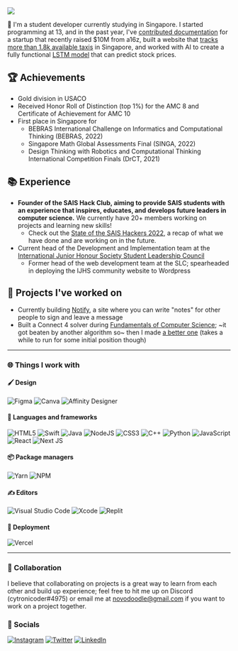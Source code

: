 <picture>
  <source media="(prefers-color-scheme: dark)" srcset="https://readme-typing-svg.herokuapp.com?font=Arial&size=32&color=FFFFFF&lines=Hi+there!+I'm+Peter.+🚀" />
  <img src="https://readme-typing-svg.herokuapp.com?font=Arial&size=32&color=000000&lines=Hi+there!+I'm+Peter.+🚀" />
</picture>

👋 I'm a student developer currently studying in Singapore. I started programming at 13, and in the past year, I've [contributed documentation](https://github.com/buildspace/buildspace-faq) for a startup that recently raised $10M from a16z, built a website that [tracks more than 1.8k available taxis](https://singapore-taxified.cytronicoder.repl.co) in Singapore, and worked with AI to create a fully functional [LSTM model](https://github.com/redocinortyC/stock-data-visualiser) that can predict stock prices.

## 🏆 Achievements

- Gold division in USACO
- Received Honor Roll of Distinction (top 1%) for the AMC 8 and Certificate of Achievement for AMC 10
- First place in Singapore for
  - BEBRAS International Challenge on Informatics and Computational Thinking (BEBRAS, 2022)
  - Singapore Math Global Assessments Final (SINGA, 2022)
  - Design Thinking with Robotics and Computational Thinking International Competition Finals (DrCT, 2021)

## 📚 Experience

- **Founder of the SAIS Hack Club, aiming to provide SAIS students with an experience that inspires, educates, and develops future leaders in computer science.** We currently have 20+ members working on projects and learning new skills!
  - Check out the [State of the SAIS Hackers 2022](https://docs.google.com/document/d/1ApbrGCBwQRye_aR4DKu73Fye893xxqhUhlr90bNHnIk/edit?usp=sharing), a recap of what we have done and are working on in the future.
- Current head of the Development and Implementation team at the [International Junior Honour Society Student Leadership Council](https://ijhscommunity.org/)
  - Former head of the web development team at the SLC; spearheaded in deploying the IJHS community website to Wordpress

## 🚢 Projects I've worked on

- Currently building [Notify](https://github.com/cytronicoder/notify), a site where you can write "notes" for other people to sign and leave a message
- Built a Connect 4 solver during [Fundamentals of Computer Science](https://cty.jhu.edu/programs/summer/courses/fundamentals-of-computer-science-fcps); ~it got beaten by another algorithm so~ then I made [a better one](https://github.com/cytronicoder/connect-four) (takes a while to run for some initial position though)

<hr />

### 🌐 Things I work with


#### 🖌️ Design

![Figma](https://img.shields.io/badge/figma-%23F24E1E.svg?style=for-the-badge&logo=figma&logoColor=white)
![Canva](https://img.shields.io/badge/Canva-%2300C4CC.svg?style=for-the-badge&logo=Canva&logoColor=white)
![Affinity Designer](https://img.shields.io/badge/affinity%20desginer-%231B72BE.svg?style=for-the-badge&logo=affinity-designer&logoColor=white)

#### 👾 Languages and frameworks
![HTML5](https://img.shields.io/badge/html5-%23E34F26.svg?style=for-the-badge&logo=html5&logoColor=white)
![Swift](https://img.shields.io/badge/swift-F54A2A?style=for-the-badge&logo=swift&logoColor=white)
![Java](https://img.shields.io/badge/java-%23ED8B00.svg?style=for-the-badge&logo=java&logoColor=white)
![NodeJS](https://img.shields.io/badge/node.js-6DA55F?style=for-the-badge&logo=node.js&logoColor=white)
![CSS3](https://img.shields.io/badge/css3-%231572B6.svg?style=for-the-badge&logo=css3&logoColor=white)
![C++](https://img.shields.io/badge/c++-%2300599C.svg?style=for-the-badge&logo=c%2B%2B&logoColor=white)
![Python](https://img.shields.io/badge/python-3670A0?style=for-the-badge&logo=python&logoColor=ffdd54)
![JavaScript](https://img.shields.io/badge/javascript-%23323330.svg?style=for-the-badge&logo=javascript&logoColor=%23F7DF1E)
![React](https://img.shields.io/badge/react-%2320232a.svg?style=for-the-badge&logo=react&logoColor=%2361DAFB)
![Next JS](https://img.shields.io/badge/Next-black?style=for-the-badge&logo=next.js&logoColor=white)

#### 📦 Package managers
![Yarn](https://img.shields.io/badge/yarn-%232C8EBB.svg?style=for-the-badge&logo=yarn&logoColor=white)
![NPM](https://img.shields.io/badge/NPM-%23000000.svg?style=for-the-badge&logo=npm&logoColor=white)

#### ✍️ Editors
![Visual Studio Code](https://img.shields.io/badge/Visual%20Studio%20Code-0078d7.svg?style=for-the-badge&logo=visual-studio-code&logoColor=white)
![Xcode](https://img.shields.io/badge/Xcode-007ACC?style=for-the-badge&logo=Xcode&logoColor=white)
![Replit](https://img.shields.io/badge/replit-667881?style=for-the-badge&logo=replit&logoColor=white)

#### 🚚 Deployment
![Vercel](https://img.shields.io/badge/vercel-%23000000.svg?style=for-the-badge&logo=vercel&logoColor=white)

<hr />

### 🤝 Collaboration

I believe that collaborating on projects is a great way to learn from each other and build up experience; feel free to hit me up on Discord (cytronicoder#4975) or email me at [novodoodle@gmail.com](mailto:novodoodle@gmail.com) if you want to work on a project together.

### 📢 Socials

[![Instagram](https://img.shields.io/badge/Instagram-E4405F?style=for-the-badge&logo=instagram&logoColor=white)](https://www.instagram.com/cytronicoder)
[![Twitter](https://img.shields.io/badge/Twitter-1DA1F2?style=for-the-badge&logo=twitter&logoColor=white)](https://www.twitter.com/cytronicoder)
[![LinkedIn](https://img.shields.io/badge/LinkedIn-0077B5?style=for-the-badge&logo=linkedin&logoColor=white)](https://www.linkedin.com/in/cytronicoder/)

